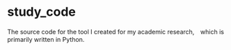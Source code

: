 # study_code
The source code for the tool I created for my academic research,　which is primarily written in Python.
